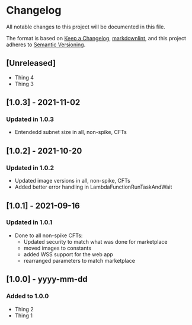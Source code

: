 # Changelog

All notable changes to this project will be documented in this file.

The format is based on [Keep a Changelog](https://keepachangelog.com/en/1.0.0/),
[markdownlint](https://dlaa.me/markdownlint/),
and this project adheres to [Semantic Versioning](https://semver.org/spec/v2.0.0.html).

## [Unreleased]

- Thing 4
- Thing 3
## [1.0.3] - 2021-11-02

### Updated in 1.0.3

- Entendedd subnet size in all, non-spike, CFTs

## [1.0.2] - 2021-10-20

### Updated in 1.0.2

- Updated image versions in all, non-spike, CFTs
- Added better error handling in LambdaFunctionRunTaskAndWait

## [1.0.1] - 2021-09-16

### Updated in 1.0.1

- Done to all non-spike CFTs:
  - Updated security to match what was done for marketplace
  - moved images to constants
  - added WSS support for the web app
  - rearranged parameters to match marketplace


## [1.0.0] - yyyy-mm-dd

### Added to 1.0.0

- Thing 2
- Thing 1
